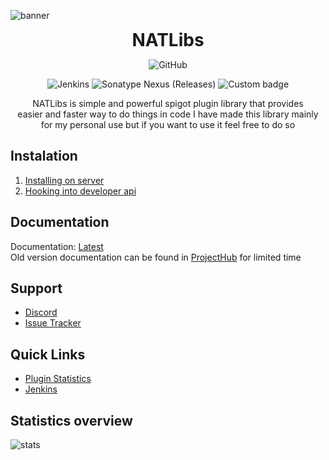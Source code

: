 ![banner](https://cdn.nat.gg/img/NATLibs_Banner.png)

<div align="center">
<h1 style="margin: 0;font-weight: 700;font-family:-apple-system,BlinkMacSystemFont,Segoe UI,Helvetica,Arial,sans-serif,Apple Color Emoji,Segoe UI Emoji">NATLibs</h1>

![GitHub](https://img.shields.io/github/license/NATroutter/NATLibs?style=for-the-badge)

![Jenkins](https://img.shields.io/jenkins/build?jobUrl=https%3A%2F%2Fhub.nat.gg%2Fjenkins%2Fjob%2FNATLibs%2F&style=for-the-badge)
![Sonatype Nexus (Releases)](https://img.shields.io/nexus/r/fi.natroutter/natlibs?server=https%3A%2F%2Fhub.nat.gg%2Fnexus%2F&style=for-the-badge&label=Version)
![Custom badge](https://img.shields.io/endpoint?color=%2303fc4e&style=for-the-badge&url=https%3A%2F%2Fhub.nat.gg%2Fjavadoc%2Fversion.php%3Fproject%3Dnatlibs)

NATLibs is simple and powerful spigot plugin library that provides  
easier and faster way to do things in code I have made this library mainly  
for my personal use but if you want to use it feel free to do so

</div>

## Instalation
1. [Installing on server](https://github.com/NATroutter/NATLibs/wiki/Installing-NATLibs)    
2. [Hooking into developer api](https://github.com/NATroutter/NATLibs/wiki/Hook-into-NATLibs)  

## Documentation
Documentation: [Latest](https://hub.nat.gg/javadoc/latest.php?project=natlibs)  
Old version documentation can be found in [ProjectHub](https://hub.nat.gg/index.php?project=NATLibs) for limited time


## Support
- [Discord](https://discord.nat.gg/)
- [Issue Tracker](https://github.com/NATroutter/NATLibs/issues)

## Quick Links
- [Plugin Statistics](https://bstats.org/plugin/bukkit/NATLibs/15070)
- [Jenkins](https://hub.nat.gg/jenkins/job/NATLibs/)


## Statistics overview
![stats](https://bstats.org/signatures/bukkit/NATLibs.svg)

  
